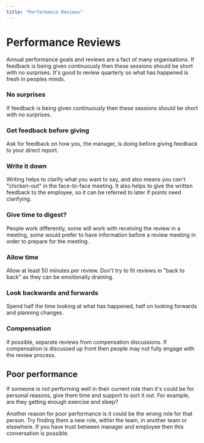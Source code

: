 ```yaml
---
title: "Performance Reviews"
---
```

# Performance Reviews

Annual performance goals and reviews are a fact of many organisations.  If feedback is being given continuously then these sessions should be short with no surprises.  It's good to review quarterly so what has happened is fresh in peoples minds.

### No surprises

If feedback is being given continuously then these sessions should be short with no surprises.  

### Get feedback before giving

Ask for feedback on how you, the manager, is doing before giving feedback to your direct report.

### Write it down

Writing helps to clarify what you want to say, and also means you can't "chicken-out" in the face-to-face meeting.  It also helps to give the written feedback to the employee, so it can be referred to later if points need clarifying.

### Give time to digest?

People work differently, some will work with receiving the review in a meeting, some would prefer to have information before a review meeting in order to prepare for the meeting.

### Allow time

Allow at least 50 minutes per review.  Don't try to fit reviews in "back to back" as they can be emotionally draining.

### Look backwards and forwards

Spend half the time looking at what has happened, half on looking forwards and planning changes.

### Compensation

If possible, separate reviews from compensation discussions.  If compensation is discussed up front then people may not fully engage with the review process.

## Poor performance

If someone is not performing well in their current role then it's could be for personal reasons, give them time and support to sort it out.  For example, are they getting enough exercise and sleep?  

Another reason for poor performance is it could be the wrong role for that person.  Try finding them a new role, within the team, in another team or elsewhere.  If you have trust between manager and employee then this conversation is possible.